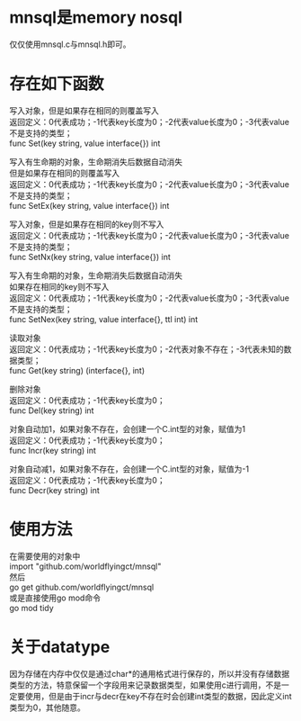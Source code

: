 # mnsql是memory nosql
仅仅使用mnsql.c与mnsql.h即可。  

# 存在如下函数
写入对象，但是如果存在相同的则覆盖写入  
返回定义：0代表成功；-1代表key长度为0；-2代表value长度为0；-3代表value不是支持的类型；  
func Set(key string, value interface{}) int  

写入有生命期的对象，生命期消失后数据自动消失  
但是如果存在相同的则覆盖写入  
返回定义：0代表成功；-1代表key长度为0；-2代表value长度为0；-3代表value不是支持的类型；  
func SetEx(key string, value interface{}) int  

写入对象，但是如果存在相同的key则不写入  
返回定义：0代表成功；-1代表key长度为0；-2代表value长度为0；-3代表value不是支持的类型；  
func SetNx(key string, value interface{}) int  

写入有生命期的对象，生命期消失后数据自动消失  
如果存在相同的key则不写入  
返回定义：0代表成功；-1代表key长度为0；-2代表value长度为0；-3代表value不是支持的类型；  
func SetNex(key string, value interface{}, ttl int) int  

读取对象  
返回定义：0代表成功；-1代表key长度为0；-2代表对象不存在；-3代表未知的数据类型；  
func Get(key string) (interface{}, int)  

删除对象  
返回定义：0代表成功；-1代表key长度为0；  
func Del(key string) int  

对象自动加1，如果对象不存在，会创建一个C.int型的对象，赋值为1  
返回定义：0代表成功；-1代表key长度为0；  
func Incr(key string) int  

对象自动减1，如果对象不存在，会创建一个C.int型的对象，赋值为-1  
返回定义：0代表成功；-1代表key长度为0；  
func Decr(key string) int  

# 使用方法  
在需要使用的对象中  
import "github.com/worldflyingct/mnsql"  
然后  
go get github.com/worldflyingct/mnsql  
或是直接使用go mod命令  
go mod tidy  

# 关于datatype
因为存储在内存中仅仅是通过char*的通用格式进行保存的，所以并没有存储数据类型的方法，特意保留一个字段用来记录数据类型，如果使用c进行调用，不是一定要使用，但是由于incr与decr在key不存在时会创建int类型的数据，因此定义int类型为0，其他随意。  
